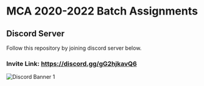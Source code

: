 # MCA 2020-2022 Batch Assignments

## Discord Server <br />
Follow this repository by joining discord server below.
### Invite Link: https://discord.gg/gG2hjkavQ6
![Discord Banner 1](https://discordapp.com/api/guilds/797718135012458518/widget.png?style=banner1)
